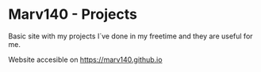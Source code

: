 # Marv140 - Projects

Basic site with my projects I´ve done in my freetime and they are useful for me.

Website accesible on https://marv140.github.io